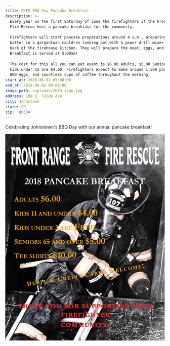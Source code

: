 ```yaml
---
title: FRFR BBQ Day Pancake Breakfast
description: >-
  Every year on the first Saturday of June the firefighters of the Front Range
  Fire Rescue host a pancake breakfast for the community. 

  Firefighters will start pancake preparations around 4 a.m., preparing the
  batter in a gargantuan cauldron looking pot with a power drill mixer in the
  back of the firehouse kitchen. They will prepare the meat, eggs, and coffee.
  Breakfast is served at 5:00am!

  The cost for this all you can eat event is $6.00 Adults, $5.00 Seniors, and
  kids under 12 are $4.00. Firefighters expect to make around 1,500 pancakes,
  800 eggs, and countless cups of coffee throughout the morning.
start_at: 2018-06-02 05:00:00
end_at: 2018-06-02 09:00:00
image_path: /uploads/2018-sign.jpg
address: 100 S. Telep Ave
city: Johnstown
state: CO
zip: '80534'
---
```


Celebrating Johnstown's BBQ Day with our annual pancake breakfast!

![](/uploads/2018-sign-1.jpg)